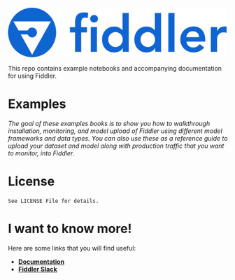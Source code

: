 <a name="getting-started"></a>

<div align="left">
    <img src="quickstart/images/logo.png"
         alt="Image of Fiddler logo"/>
</div>


This repo contains example notebooks and accompanying documentation for using Fiddler.

<a name="examples"></a>
# Examples
*The goal of these examples books is to show you how to walkthrough installation, monitoring, and model upload of Fiddler using different model frameworks and data types. You can also use these as a reference guide to upload your dataset and model along with production traffic that you want to monitor, into Fiddler.*

   
<a name="license"></a>
# License

```
See LICENSE File for details. 
```

<a name="i-want-to-know-more"></a>
# I want to know more!

Here are some links that you will find useful:
* **[Documentation](https://docs.fiddler.ai/)**
* **[Fiddler Slack](https://fiddler-community.slack.com/)**





   
   
